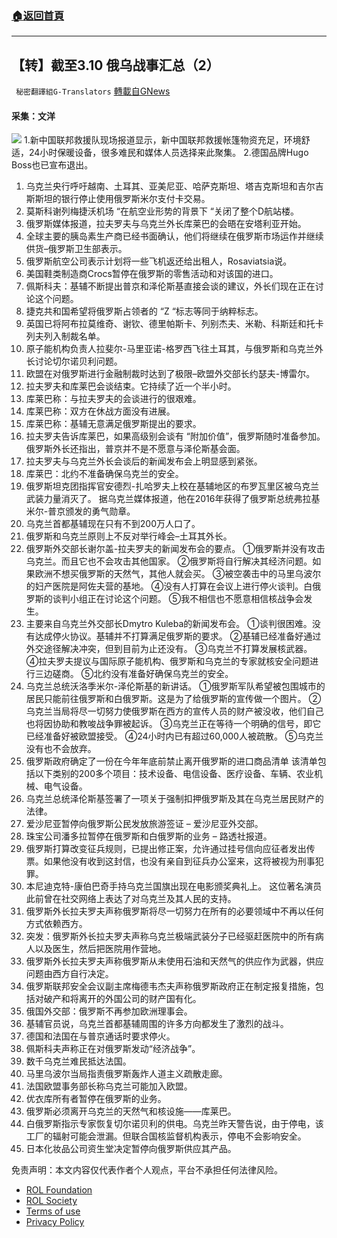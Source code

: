###  [:house:返回首頁](https://github.com/ourhimalayas/txt)
---


## 【转】截至3.10 俄乌战事汇总（2）
` 秘密翻譯組G-Translators` [轉載自GNews](https://gnews.org/zh-hans/2138044/)

#### 采集：文洋
![](https://assets.gnews.org/wp-content/uploads/2022/03/16469232431.png)
1.新中国联邦救援队现场报道显示，新中国联邦救援帐篷物资充足，环境舒适，24小时保暖设备，很多难民和媒体人员选择来此聚集。
2.德国品牌Hugo Boss也已宣布退出。

1. 乌克兰央行呼吁越南、土耳其、亚美尼亚、哈萨克斯坦、塔吉克斯坦和吉尔吉斯斯坦的银行停止使用俄罗斯米尔支付卡交易。
2. 莫斯科谢列梅捷沃机场 “在航空业形势的背景下 “关闭了整个D航站楼。
3. 俄罗斯媒体报道，拉夫罗夫与乌克兰外长库莱巴的会晤在安塔利亚开始。
4. 全球主要的胰岛素生产商已经书面确认，他们将继续在俄罗斯市场运作并继续供货–俄罗斯卫生部表示。
5. 俄罗斯航空公司表示计划将一些飞机返还给出租人，Rosaviatsia说。
6. 美国鞋类制造商Crocs暂停在俄罗斯的零售活动和对该国的进口。
7. 佩斯科夫：基辅不断提出普京和泽伦斯基直接会谈的建议，外长们现在正在讨论这个问题。
8. 捷克共和国希望将俄罗斯占领者的 “Z “标志等同于纳粹标志。
9. 英国已将阿布拉莫维奇、谢钦、德里帕斯卡、列别杰夫、米勒、科斯廷和托卡列夫列入制裁名单。
10. 原子能机构负责人拉斐尔-马里亚诺-格罗西飞往土耳其，与俄罗斯和乌克兰外长讨论切尔诺贝利问题。
11. 欧盟在对俄罗斯进行金融制裁时达到了极限–欧盟外交部长约瑟夫-博雷尔。
12. 拉夫罗夫和库莱巴会谈结束。它持续了近一个半小时。
13. 库莱巴称：与拉夫罗夫的会谈进行的很艰难。
14. 库莱巴称：双方在休战方面没有进展。
15. 库莱巴称：基辅无意满足俄罗斯提出的要求。
16. 拉夫罗夫告诉库莱巴，如果高级别会谈有 “附加价值”，俄罗斯随时准备参加。
俄罗斯外长还指出，普京并不是不愿意与泽伦斯基会面。
17. 拉夫罗夫与乌克兰外长会谈后的新闻发布会上明显感到紧张。
18. 库莱巴：北约不准备确保乌克兰的安全。
19. 俄罗斯坦克团指挥官安德烈-扎哈罗夫上校在基辅地区的布罗瓦里区被乌克兰武装力量消灭了。
据乌克兰媒体报道，他在2016年获得了俄罗斯总统弗拉基米尔-普京颁发的勇气勋章。
20. 乌克兰首都基辅现在只有不到200万人口了。
21. 俄罗斯和乌克兰原则上不反对举行峰会–土耳其外长。
22. 俄罗斯外交部长谢尔盖-拉夫罗夫的新闻发布会的要点。
①俄罗斯并没有攻击乌克兰。而且它也不会攻击其他国家。
②俄罗斯将自行解决其经济问题。如果欧洲不想买俄罗斯的天然气，其他人就会买。
③被空袭击中的马里乌波尔的妇产医院是阿佐夫营的基地。
④没有人打算在会议上进行停火谈判。白俄罗斯的谈判小组正在讨论这个问题。
⑤我不相信也不愿意相信核战争会发生。
23. 主要来自乌克兰外交部长Dmytro Kuleba的新闻发布会。
①谈判很困难。没有达成停火协议。基辅并不打算满足俄罗斯的要求。
②基辅已经准备好通过外交途径解决冲突，但到目前为止还没有。
③乌克兰不打算发展核武器。
④拉夫罗夫提议与国际原子能机构、俄罗斯和乌克兰的专家就核安全问题进行三边磋商。
⑤北约没有准备好确保乌克兰的安全。
24. 乌克兰总统沃洛季米尔-泽伦斯基的新讲话。
①俄罗斯军队希望被包围城市的居民只能前往俄罗斯和白俄罗斯。这是为了给俄罗斯的宣传做一个图片。
②乌克兰当局将尽一切努力使俄罗斯在西方的宣传人员的财产被没收，他们自己也将因协助和教唆战争罪被起诉。
③乌克兰正在等待一个明确的信号，即它已经准备好被欧盟接受。
④24小时内已有超过60,000人被疏散。
⑤乌克兰没有也不会放弃。
25. 俄罗斯政府确定了一份在今年年底前禁止离开俄罗斯的进口商品清单
该清单包括以下类别的200多个项目：技术设备、电信设备、医疗设备、车辆、农业机械、电气设备。
26. 乌克兰总统泽伦斯基签署了一项关于强制扣押俄罗斯及其在乌克兰居民财产的法律。
27. 爱沙尼亚暂停向俄罗斯公民发放旅游签证 – 爱沙尼亚外交部。
28. 珠宝公司潘多拉暂停在俄罗斯和白俄罗斯的业务 – 路透社报道。
29. 俄罗斯打算改变征兵规则，已提出修正案，允许通过挂号信向应征者发出传票。如果他没有收到这封信，也没有亲自到征兵办公室来，这将被视为刑事犯罪。
30. 本尼迪克特-康伯巴奇手持乌克兰国旗出现在电影颁奖典礼上。
这位著名演员此前曾在社交网络上表达了对乌克兰及其人民的支持。
31. 俄罗斯外长拉夫罗夫声称俄罗斯将尽一切努力在所有的必要领域中不再以任何方式依赖西方。
32. 突发：俄罗斯外长拉夫罗夫声称乌克兰极端武装分子已经驱赶医院中的所有病人以及医生，然后把医院用作营地。
33. 俄罗斯外长拉夫罗夫声称俄罗斯从未使用石油和天然气的供应作为武器，供应问题由西方自行决定。
34. 俄罗斯联邦安全会议副主席梅德韦杰夫声称俄罗斯政府正在制定报复措施，包括对破产和将离开的外国公司的财产国有化。
35. 俄国外交部：俄罗斯不再参加欧洲理事会。
36. 基辅官员说，乌克兰首都基辅周围的许多方向都发生了激烈的战斗。
37. 德国和法国在与普京通话时要求停火。
38. 佩斯科夫声称正在对俄罗斯发动“经济战争”。
39. 数千乌克兰难民抵达法国。
40. 马里乌波尔当局指责俄罗斯轰炸人道主义疏散走廊。
41. 法国欧盟事务部长称乌克兰可能加入欧盟。
42. 优衣库所有者暂停在俄罗斯的业务。
43. 俄罗斯必须离开乌克兰的天然气和核设施——库莱巴。
44. 白俄罗斯指示专家恢复切尔诺贝利的供电。乌克兰昨天警告说，由于停电，该工厂的辐射可能会泄漏。但联合国核监督机构表示，停电不会影响安全。
45. 日本化妆品公司资生堂决定暂停向俄罗斯供应其产品。


 

免责声明：本文内容仅代表作者个人观点，平台不承担任何法律风险。

- [ROL Foundation](https://rolfoundation.org/)
- [ROL Society](https://rolsociety.org/)
- [Terms of use](https://gnews.org/terms-of-use-3/)
- [Privacy Policy](https://gnews.org/privacy-policy/)
